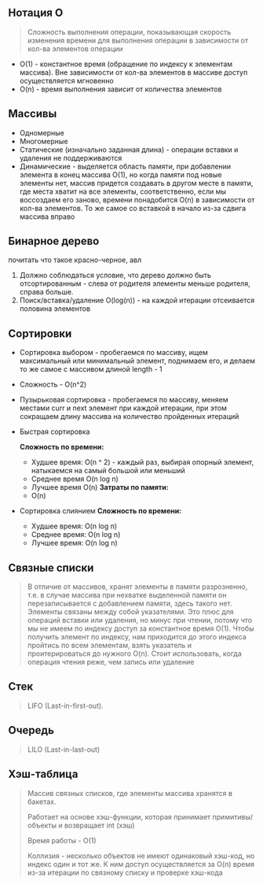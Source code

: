 ## Нотация O

> Сложность выполнения операции, показывающая скорость изменения времени для выполнения операции в зависимости от кол-ва
> элементов операции

- O(1) - константное время (обращение по индексу к элементам массива). Вне зависимости от кол-ва элементов в массиве
  доступ осуществляется мгновенно
- O(n) - время выполнения зависит от количества элементов

## Массивы

- Одномерные
- Многомерные
- Статические (изначально заданная длина) - операции вставки и удаления не поддерживаются
- Динамические - выделяется область памяти, при добавлении элемента в конец массива O(1), но когда памяти под новые
  элементы нет, массив придется создавать в другом месте в памяти, где места хватит на все элементы, соответственно,
  если мы воссоздаем его заново, времени понадобится O(n) в зависимости от кол-ва элементов. То же самое со вставкой в
  начало из-за сдвига массива вправо

## Бинарное дерево

почитать что такое красно-черное, авл

1. Должно соблюдаться условие, что дерево должно быть отсортированным - слева от родителя элементы меньше родителя,
   справа
   больше.
2. Поиск/вставка/удаление O(log(n)) - на каждой итерации отсеивается половина элементов

## Сортировки

- Сортировка выбором - пробегаемся по массиву, ищем максимальный или минимальный элемент, поднимаем его, и делаем то же
  самое с массивом длиной length - 1
- Сложность - O(n^2)
- Пузырьковая сортировка - пробегаемся по массиву, меняем местами curr и next элемент при каждой итерации,
  при этом сокращаем длину массива на количество пройденных итераций
- Быстрая сортировка

  **Сложность по времени:**
    - Худшее время: O(n ^ 2) - каждый раз, выбирая опорный элемент, натыкаемся на самый большой или меньший
    - Среднее время O(n log n)
    - Лучшее время O(n)
  **Затраты по памяти:**
    - O(n)

- Сортировка слиянием
  **Сложность по времени:**
  - Худшее время: O(n log n)
  - Среднее время: O(n log n)
  - Лучшее время: O(n log n)

## Связные списки

> В отличие от массивов, хранят элементы в памяти разрозненно, т.е. в случае массива
> при нехватке выделенной памяти он перезаписывается с добавлением памяти, здесь такого нет.
> Элементы связаны между собой указателями. Это плюс для операций вставки или удаления, но минус при чтении,
> потому что мы не имеем по индексу доступ за константное время O(1). Чтобы получить элемент по индексу,
> нам приходится до этого индекса пройтись по всем элементам, взять указатель и проитерироваться до нужного O(n).
> Стоит использовать, когда операция чтения реже, чем запись или удаление

## Стек

> LIFO (Last-in-first-out).

## Очередь

> LILO (Last-in-last-out)

## Хэш-таблица

> Массив связных списков, где элементы массива хранятся в бакетах.
> 
> Работает на основе хэш-функции, которая принимает примитивы/объекты и возвращает int (хэш)
> 
> Время работы - O(1)
> 
> Коллизия - несколько объектов не имеют одинаковый хэш-код, но индекс один и тот же. К ним доступ осуществляется
> за O(n) время из-за итерации по связному списку и проверке хэш-кода